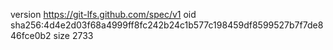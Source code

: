 version https://git-lfs.github.com/spec/v1
oid sha256:4d4e2d03f68a4999ff8fc242b24c1b577c198459df8599527b7f7de846fce0b2
size 2733
